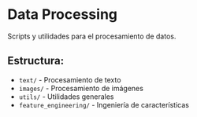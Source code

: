 # Data Processing

Scripts y utilidades para el procesamiento de datos.

## Estructura:
- `text/` - Procesamiento de texto
- `images/` - Procesamiento de imágenes
- `utils/` - Utilidades generales
- `feature_engineering/` - Ingeniería de características
